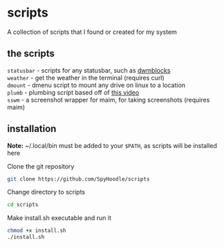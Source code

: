 # scripts
A collection of scripts that I found or created for my system

## the scripts
`statusbar` - scripts for any statusbar, such as [dwmblocks](https://github.com/SpyHoodle/dwmblocks)<br>
`weather` - get the weather in the terminal (requires curl)<br>
`dmount` - dmenu script to mount any drive on linux to a location<br>
`plumb` - plumbing script based off of [this video](https://youtu.be/RlMxbQmMz_4)<br>
`sswm` - a screenshot wrapper for maim, for taking screenshots (requires maim)

## installation
**Note:** ~/.local/bin must be added to your `$PATH`, as scripts will be installed here

Clone the git repository
```sh
git clone https://github.com/SpyHoodle/scripts
```
Change directory to scripts
```sh
cd scripts
```
Make install.sh executable and run it
```sh
chmod +x install.sh
./install.sh
```
